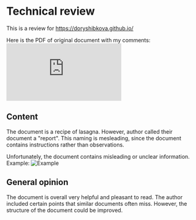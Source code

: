 # Technical review
This is a review for https://doryshibkova.github.io/

Here is the PDF of original document with my comments:
<embed src="https://anafkarf.github.io/technical_review/assets/review_pdf.pdf" type="application/pdf" />

## Content
The document is a recipe of lasagna. However, author called their document a "report". This naming is mesleading, since the document contains instructions rather than observations. 

Unfortunately, the document contains misleading or unclear information. Example:
![Example](/technical_review/assets/2024-11-23_16-03-52.png)


## General opinion
The document is overall very helpful and pleasant to read. The author included certain points that similar documents often miss. However, the structure of the document could be improved.
